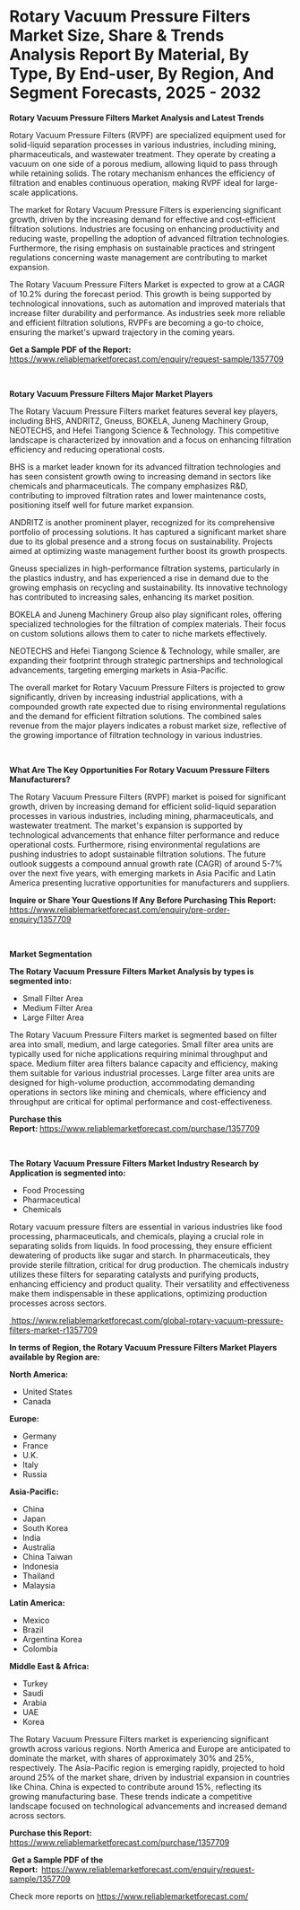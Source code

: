 <p><h1>Rotary Vacuum Pressure Filters Market Size, Share & Trends Analysis Report By Material, By Type, By End-user, By Region, And Segment Forecasts, 2025 - 2032</h1></p><p><strong>Rotary Vacuum Pressure Filters Market Analysis and Latest Trends</strong></p>
<p><p>Rotary Vacuum Pressure Filters (RVPF) are specialized equipment used for solid-liquid separation processes in various industries, including mining, pharmaceuticals, and wastewater treatment. They operate by creating a vacuum on one side of a porous medium, allowing liquid to pass through while retaining solids. The rotary mechanism enhances the efficiency of filtration and enables continuous operation, making RVPF ideal for large-scale applications.</p><p>The market for Rotary Vacuum Pressure Filters is experiencing significant growth, driven by the increasing demand for effective and cost-efficient filtration solutions. Industries are focusing on enhancing productivity and reducing waste, propelling the adoption of advanced filtration technologies. Furthermore, the rising emphasis on sustainable practices and stringent regulations concerning waste management are contributing to market expansion.</p><p>The Rotary Vacuum Pressure Filters Market is expected to grow at a CAGR of 10.2% during the forecast period. This growth is being supported by technological innovations, such as automation and improved materials that increase filter durability and performance. As industries seek more reliable and efficient filtration solutions, RVPFs are becoming a go-to choice, ensuring the market's upward trajectory in the coming years.</p></p>
<p><strong>Get a Sample PDF of the Report:&nbsp;</strong> <a href="https://www.reliablemarketforecast.com/enquiry/request-sample/1357709?utm_campaign=2722&utm_medium=2&utm_source=Github&utm_content=ia&utm_term=24022025&utm_id=rotary-vacuum-pressure-filters">https://www.reliablemarketforecast.com/enquiry/request-sample/1357709</a></p>
<p>&nbsp;</p>
<p><strong>Rotary Vacuum Pressure Filters Major Market Players</strong></p>
<p><p>The Rotary Vacuum Pressure Filters market features several key players, including BHS, ANDRITZ, Gneuss, BOKELA, Juneng Machinery Group, NEOTECHS, and Hefei Tiangong Science & Technology. This competitive landscape is characterized by innovation and a focus on enhancing filtration efficiency and reducing operational costs.</p><p>BHS is a market leader known for its advanced filtration technologies and has seen consistent growth owing to increasing demand in sectors like chemicals and pharmaceuticals. The company emphasizes R&D, contributing to improved filtration rates and lower maintenance costs, positioning itself well for future market expansion.</p><p>ANDRITZ is another prominent player, recognized for its comprehensive portfolio of processing solutions. It has captured a significant market share due to its global presence and a strong focus on sustainability. Projects aimed at optimizing waste management further boost its growth prospects.</p><p>Gneuss specializes in high-performance filtration systems, particularly in the plastics industry, and has experienced a rise in demand due to the growing emphasis on recycling and sustainability. Its innovative technology has contributed to increasing sales, enhancing its market position.</p><p>BOKELA and Juneng Machinery Group also play significant roles, offering specialized technologies for the filtration of complex materials. Their focus on custom solutions allows them to cater to niche markets effectively.</p><p>NEOTECHS and Hefei Tiangong Science & Technology, while smaller, are expanding their footprint through strategic partnerships and technological advancements, targeting emerging markets in Asia-Pacific.</p><p>The overall market for Rotary Vacuum Pressure Filters is projected to grow significantly, driven by increasing industrial applications, with a compounded growth rate expected due to rising environmental regulations and the demand for efficient filtration solutions. The combined sales revenue from the major players indicates a robust market size, reflective of the growing importance of filtration technology in various industries.</p></p>
<p>&nbsp;</p>
<p><strong>What Are The Key Opportunities For Rotary Vacuum Pressure Filters Manufacturers?</strong></p>
<p><p>The Rotary Vacuum Pressure Filters (RVPF) market is poised for significant growth, driven by increasing demand for efficient solid-liquid separation processes in various industries, including mining, pharmaceuticals, and wastewater treatment. The market's expansion is supported by technological advancements that enhance filter performance and reduce operational costs. Furthermore, rising environmental regulations are pushing industries to adopt sustainable filtration solutions. The future outlook suggests a compound annual growth rate (CAGR) of around 5-7% over the next five years, with emerging markets in Asia Pacific and Latin America presenting lucrative opportunities for manufacturers and suppliers.</p></p>
<p><strong>Inquire or Share Your Questions If Any Before Purchasing This Report:</strong> <a href="https://www.reliablemarketforecast.com/enquiry/pre-order-enquiry/1357709?utm_campaign=2722&utm_medium=2&utm_source=Github&utm_content=ia&utm_term=24022025&utm_id=rotary-vacuum-pressure-filters">https://www.reliablemarketforecast.com/enquiry/pre-order-enquiry/1357709</a></p>
<p>&nbsp;</p>
<p><strong>Market Segmentation</strong></p>
<p><strong>The Rotary Vacuum Pressure Filters Market Analysis by types is segmented into:</strong></p>
<p><ul><li>Small Filter Area</li><li>Medium Filter Area</li><li>Large Filter Area</li></ul></p>
<p><p>The Rotary Vacuum Pressure Filters market is segmented based on filter area into small, medium, and large categories. Small filter area units are typically used for niche applications requiring minimal throughput and space. Medium filter area filters balance capacity and efficiency, making them suitable for various industrial processes. Large filter area units are designed for high-volume production, accommodating demanding operations in sectors like mining and chemicals, where efficiency and throughput are critical for optimal performance and cost-effectiveness.</p></p>
<p><strong>Purchase this Report:&nbsp;</strong><a href="https://www.reliablemarketforecast.com/purchase/1357709?utm_campaign=2722&utm_medium=2&utm_source=Github&utm_content=ia&utm_term=24022025&utm_id=rotary-vacuum-pressure-filters">https://www.reliablemarketforecast.com/purchase/1357709</a></p>
<p>&nbsp;</p>
<p><strong>The Rotary Vacuum Pressure Filters Market Industry Research by Application is segmented into:</strong></p>
<p><ul><li>Food Processing</li><li>Pharmaceutical</li><li>Chemicals</li></ul></p>
<p><p>Rotary vacuum pressure filters are essential in various industries like food processing, pharmaceuticals, and chemicals, playing a crucial role in separating solids from liquids. In food processing, they ensure efficient dewatering of products like sugar and starch. In pharmaceuticals, they provide sterile filtration, critical for drug production. The chemicals industry utilizes these filters for separating catalysts and purifying products, enhancing efficiency and product quality. Their versatility and effectiveness make them indispensable in these applications, optimizing production processes across sectors.</p></p>
<p><a href="https://www.reliablemarketforecast.com/global-rotary-vacuum-pressure-filters-market-r1357709?utm_campaign=2722&utm_medium=2&utm_source=Github&utm_content=ia&utm_term=24022025&utm_id=rotary-vacuum-pressure-filters">&nbsp;https://www.reliablemarketforecast.com/global-rotary-vacuum-pressure-filters-market-r1357709</a></p>
<p><strong>In terms of Region, the Rotary Vacuum Pressure Filters Market Players available by Region are:</strong></p>
<p>
    <p> <strong> North America: </strong>
        <ul>
            <li>United States</li>
            <li>Canada</li>
        </ul>
        </p> 
    <p> <strong> Europe: </strong>
        <ul>
            <li>Germany</li>
            <li>France</li>
            <li>U.K.</li>
            <li>Italy</li>
            <li>Russia</li>
        </ul>
        </p> 
    <p> <strong> Asia-Pacific: </strong>
        <ul>
            <li>China</li>
            <li>Japan</li>
            <li>South Korea</li>
            <li>India</li>
            <li>Australia</li>
            <li>China Taiwan</li>
            <li>Indonesia</li>
            <li>Thailand</li>
            <li>Malaysia</li>
        </ul>
        </p> 
    <p> <strong> Latin America: </strong>
        <ul>
            <li>Mexico</li>
            <li>Brazil</li>
            <li>Argentina Korea</li>
            <li>Colombia</li>
        </ul>
        </p> 
    <p> <strong> Middle East & Africa: </strong>
        <ul>
            <li>Turkey</li>
            <li>Saudi</li>
            <li>Arabia</li>
            <li>UAE</li>
            <li>Korea</li>
        </ul>
    </p>
    </p>
<p><p>The Rotary Vacuum Pressure Filters market is experiencing significant growth across various regions. North America and Europe are anticipated to dominate the market, with shares of approximately 30% and 25%, respectively. The Asia-Pacific region is emerging rapidly, projected to hold around 25% of the market share, driven by industrial expansion in countries like China. China is expected to contribute around 15%, reflecting its growing manufacturing base. These trends indicate a competitive landscape focused on technological advancements and increased demand across sectors.</p></p>
<p><strong>Purchase this Report: </strong><a href="https://www.reliablemarketforecast.com/purchase/1357709?utm_campaign=2722&utm_medium=2&utm_source=Github&utm_content=ia&utm_term=24022025&utm_id=rotary-vacuum-pressure-filters">https://www.reliablemarketforecast.com/purchase/1357709</a></p>
<p>&nbsp;<strong>Get a Sample PDF of the Report:&nbsp;&nbsp;</strong><a href="https://www.reliablemarketforecast.com/enquiry/request-sample/1357709?utm_campaign=2722&utm_medium=2&utm_source=Github&utm_content=ia&utm_term=24022025&utm_id=rotary-vacuum-pressure-filters">https://www.reliablemarketforecast.com/enquiry/request-sample/1357709</a></p>
<p><strong></strong></p>
<p>Check more reports on <a href="https://www.reliablemarketforecast.com/?utm_campaign=2722&utm_medium=2&utm_source=Github&utm_content=ia&utm_term=24022025&utm_id=rotary-vacuum-pressure-filters">https://www.reliablemarketforecast.com/</a></p>
